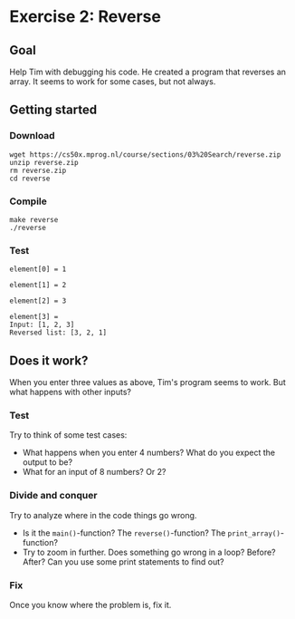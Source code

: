 # Exercise 2: Reverse

## Goal

Help Tim with debugging his code. He created a program that reverses an array. It seems to work for some cases, but not always.

## Getting started

### Download

	wget https://cs50x.mprog.nl/course/sections/03%20Search/reverse.zip
	unzip reverse.zip
	rm reverse.zip
	cd reverse

### Compile

	make reverse
	./reverse

### Test

	element[0] = 1

	element[1] = 2

	element[2] = 3

	element[3] =
	Input: [1, 2, 3]
	Reversed list: [3, 2, 1]

## Does it work?

When you enter three values as above, Tim's program seems to work. But what happens with other inputs?

### Test

Try to think of some test cases:

* What happens when you enter 4 numbers? What do you expect the output to be?
* What for an input of 8 numbers? Or 2?

### Divide and conquer

Try to analyze where in the code things go wrong.

* Is it the `main()`-function? The `reverse()`-function? The `print_array()`-function?
* Try to zoom in further. Does something go wrong in a loop? Before? After? Can you use some print statements to find out?

### Fix

Once you know where the problem is, fix it.
